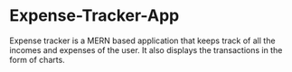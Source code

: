 # Expense-Tracker-App
Expense tracker is a MERN based application that keeps track of all the incomes and expenses of the user. It also displays the transactions in the form of charts.
